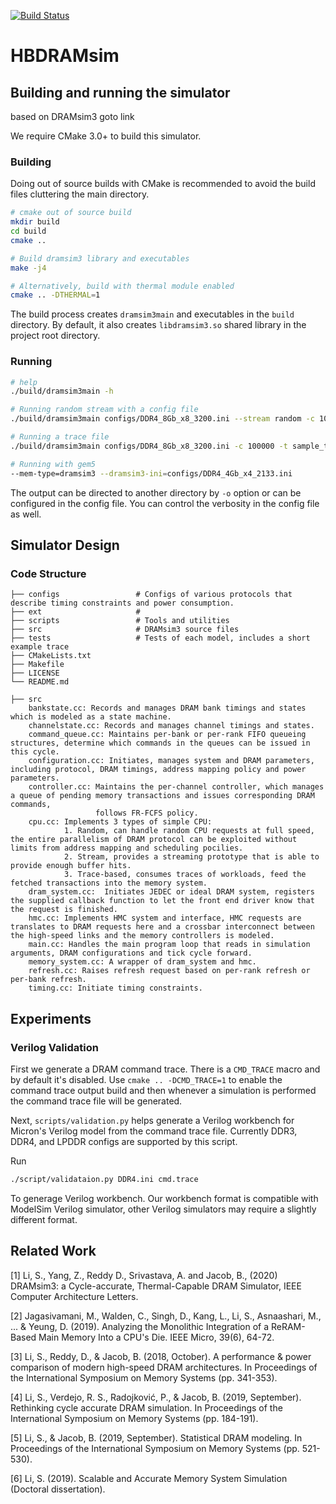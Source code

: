 [![Build Status](https://travis-ci.com/umd-memsys/DRAMsim3.svg?branch=master)](https://travis-ci.com/umd-memsys/DRAMsim3)

# HBDRAMsim




## Building and running the simulator

based on DRAMsim3
goto link 

We require CMake 3.0+ to build this simulator.

### Building

Doing out of source builds with CMake is recommended to avoid the build files cluttering the main directory.

```bash
# cmake out of source build
mkdir build
cd build
cmake ..

# Build dramsim3 library and executables
make -j4

# Alternatively, build with thermal module enabled
cmake .. -DTHERMAL=1

```

The build process creates `dramsim3main` and executables in the `build` directory.
By default, it also creates `libdramsim3.so` shared library in the project root directory.

### Running

```bash
# help
./build/dramsim3main -h

# Running random stream with a config file
./build/dramsim3main configs/DDR4_8Gb_x8_3200.ini --stream random -c 100000 

# Running a trace file
./build/dramsim3main configs/DDR4_8Gb_x8_3200.ini -c 100000 -t sample_trace.txt

# Running with gem5
--mem-type=dramsim3 --dramsim3-ini=configs/DDR4_4Gb_x4_2133.ini

```

The output can be directed to another directory by `-o` option
or can be configured in the config file.
You can control the verbosity in the config file as well.



## Simulator Design

### Code Structure

```
├── configs                 # Configs of various protocols that describe timing constraints and power consumption.
├── ext                     # 
├── scripts                 # Tools and utilities
├── src                     # DRAMsim3 source files
├── tests                   # Tests of each model, includes a short example trace
├── CMakeLists.txt
├── Makefile
├── LICENSE
└── README.md

├── src  
    bankstate.cc: Records and manages DRAM bank timings and states which is modeled as a state machine.
    channelstate.cc: Records and manages channel timings and states.
    command_queue.cc: Maintains per-bank or per-rank FIFO queueing structures, determine which commands in the queues can be issued in this cycle.
    configuration.cc: Initiates, manages system and DRAM parameters, including protocol, DRAM timings, address mapping policy and power parameters.
    controller.cc: Maintains the per-channel controller, which manages a queue of pending memory transactions and issues corresponding DRAM commands, 
                   follows FR-FCFS policy.
    cpu.cc: Implements 3 types of simple CPU: 
            1. Random, can handle random CPU requests at full speed, the entire parallelism of DRAM protocol can be exploited without limits from address mapping and scheduling pocilies. 
            2. Stream, provides a streaming prototype that is able to provide enough buffer hits.
            3. Trace-based, consumes traces of workloads, feed the fetched transactions into the memory system.
    dram_system.cc:  Initiates JEDEC or ideal DRAM system, registers the supplied callback function to let the front end driver know that the request is finished. 
    hmc.cc: Implements HMC system and interface, HMC requests are translates to DRAM requests here and a crossbar interconnect between the high-speed links and the memory controllers is modeled.
    main.cc: Handles the main program loop that reads in simulation arguments, DRAM configurations and tick cycle forward.
    memory_system.cc: A wrapper of dram_system and hmc.
    refresh.cc: Raises refresh request based on per-rank refresh or per-bank refresh.
    timing.cc: Initiate timing constraints.
```

## Experiments

### Verilog Validation

First we generate a DRAM command trace.
There is a `CMD_TRACE` macro and by default it's disabled.
Use `cmake .. -DCMD_TRACE=1` to enable the command trace output build and then
whenever a simulation is performed the command trace file will be generated.

Next, `scripts/validation.py` helps generate a Verilog workbench for Micron's Verilog model
from the command trace file.
Currently DDR3, DDR4, and LPDDR configs are supported by this script.

Run

```bash
./script/validataion.py DDR4.ini cmd.trace
```

To generage Verilog workbench.
Our workbench format is compatible with ModelSim Verilog simulator,
other Verilog simulators may require a slightly different format.


## Related Work

[1] Li, S., Yang, Z., Reddy D., Srivastava, A. and Jacob, B., (2020) DRAMsim3: a Cycle-accurate, Thermal-Capable DRAM Simulator, IEEE Computer Architecture Letters.

[2] Jagasivamani, M., Walden, C., Singh, D., Kang, L., Li, S., Asnaashari, M., ... & Yeung, D. (2019). Analyzing the Monolithic Integration of a ReRAM-Based Main Memory Into a CPU's Die. IEEE Micro, 39(6), 64-72.

[3] Li, S., Reddy, D., & Jacob, B. (2018, October). A performance & power comparison of modern high-speed DRAM architectures. In Proceedings of the International Symposium on Memory Systems (pp. 341-353).

[4] Li, S., Verdejo, R. S., Radojković, P., & Jacob, B. (2019, September). Rethinking cycle accurate DRAM simulation. In Proceedings of the International Symposium on Memory Systems (pp. 184-191).

[5] Li, S., & Jacob, B. (2019, September). Statistical DRAM modeling. In Proceedings of the International Symposium on Memory Systems (pp. 521-530).

[6] Li, S. (2019). Scalable and Accurate Memory System Simulation (Doctoral dissertation).

